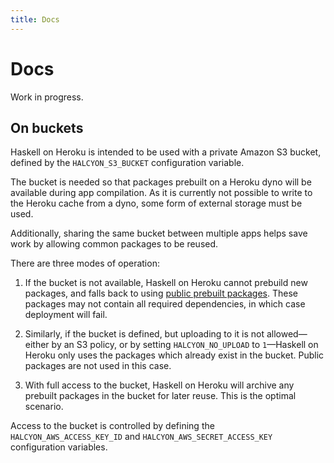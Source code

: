 ```yaml
---
title: Docs
---
```



Docs
====

Work in progress.


On buckets
----------

Haskell on Heroku is intended to be used with a private Amazon S3 bucket, defined by the `HALCYON_S3_BUCKET` configuration variable.

The bucket is needed so that packages prebuilt on a Heroku dyno will be available during app compilation.  As it is currently not possible to write to the Heroku cache from a dyno, some form of external storage must be used.

Additionally, sharing the same bucket between multiple apps helps save work by allowing common packages to be reused.

There are three modes of operation:

1.  If the bucket is not available, Haskell on Heroku cannot prebuild new packages, and falls back to using [public prebuilt packages](http://halcyon.sh/docs/public-prebuilt-packages/).  These packages may not contain all required dependencies, in which case deployment will fail.

2.  Similarly, if the bucket is defined, but uploading to it is not allowed—either by an S3 policy, or by setting `HALCYON_NO_UPLOAD` to `1`—Haskell on Heroku only uses the packages which already exist in the bucket.  Public packages are not used in this case.

3.  With full access to the bucket, Haskell on Heroku will archive any prebuilt packages in the bucket for later reuse.  This is the optimal scenario.

Access to the bucket is controlled by defining the `HALCYON_AWS_ACCESS_KEY_ID` and `HALCYON_AWS_SECRET_ACCESS_KEY` configuration variables.
